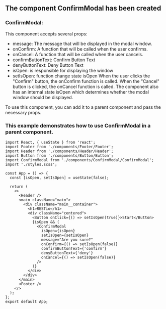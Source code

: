 ## The component ConfirmModal has been created

### ConfirmModal:

This component accepts several props:

- message: The message that will be displayed in the modal window.
- onConfirm: A function that will be called when the user confirms.
- onCancel: A function that will be called when the user cancels.
- confirmButtonText: Confirm Button Text 
- denyButtonText: Deny Button Text 
- isOpen: is responsible for displaying the window
- setIsOpen:  function change state isOpen
When the user clicks the "Confirm" button, the onConfirm function is called. When the "Cancel" button is clicked, the onCancel function is called. The component also has an internal state isOpen which determines whether the modal window should be displayed.

To use this component, you can add it to a parent component and pass the necessary props.


###  This example demonstrates how to use ConfirmModal in a parent component.
```
import React, { useState } from 'react';
import Footer from './components/Footer/Footer';
import Header from './components/Header/Header';
import Button from './components/Button/Button';
import ConfirmModal from './components/ConfirmModal/ConfirmModal';
import './styles.scss';

const App = () => {
  const [isOpen, setIsOpen] = useState(false);

  return (
    <>
      <Header />
      <main className="main">
        <div className="main__container">
          <h1>RESTio</h1>
          <div className="centered">
            <Button onClick={() => setIsOpen(true)}>Start</Button>
            {isOpen && (
              <ConfirmModal
                isOpen={isOpen}
                setIsOpen={setIsOpen}
                message="Are you sure?"
                onConfirm={() => setIsOpen(false)}
                confirmButtonText={'confirm'}
                denyButtonText={'deny'}
                onCancel={() => setIsOpen(false)}
              />
            )}
          </div>
        </div>
      </main>
      <Footer />
    </>
  );
};
export default App;
```